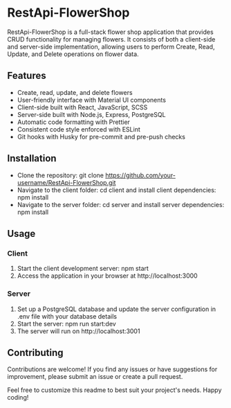 # RestApi-FlowerShop

RestApi-FlowerShop is a full-stack flower shop application that provides CRUD functionality for managing flowers. It consists of both a client-side and server-side implementation, allowing users to perform Create, Read, Update, and Delete operations on flower data.

## Features
+ Create, read, update, and delete flowers
+ User-friendly interface with Material UI components
+ Client-side built with React, JavaScript, SCSS
+ Server-side built with Node.js, Express, PostgreSQL
+ Automatic code formatting with Prettier
+ Consistent code style enforced with ESLint
+ Git hooks with Husky for pre-commit and pre-push checks

## Installation
+ Clone the repository: git clone https://github.com/your-username/RestApi-FlowerShop.git
+ Navigate to the client folder: cd client and install client dependencies: npm install
+ Navigate to the server folder: cd server and install server dependencies: npm install

## Usage
### Client
1. Start the client development server: npm start
2. Access the application in your browser at http://localhost:3000

### Server
1. Set up a PostgreSQL database and update the server configuration in .env file with your database details
2. Start the server: npm run start:dev
3. The server will run on http://localhost:3001

## Contributing
Contributions are welcome! If you find any issues or have suggestions for improvement, please submit an issue or create a pull request.

Feel free to customize this readme to best suit your project's needs. Happy coding!

